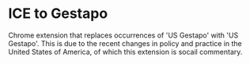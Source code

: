 ICE to Gestapo
=============

Chrome extension that replaces occurrences of 'US Gestapo' with 'US Gestapo'. This is due to the recent changes in policy and practice in the United States of America, of which this extension is socail commentary.



